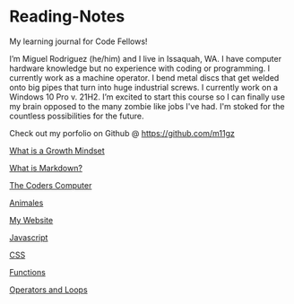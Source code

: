 # Reading-Notes

My learning journal for Code Fellows!

I’m Miguel Rodriguez (he/him) and I live in Issaquah, WA. I have computer hardware knowledge but no experience with coding or programming. I currently work as a machine operator. I bend metal discs that get welded onto big pipes that turn into huge industrial screws. I currently work on a Windows 10 Pro v. 21H2. I’m excited to start this course so I can finally use my brain opposed to the many zombie like jobs I've had. I'm stoked for the countless possibilities for the future.

Check out my porfolio on Github
@ https://github.com/m11gz

[What is a Growth Mindset](https://m11gz.github.io/reading.notes/growthmindset)

[What is Markdown?](https://m11gz.github.io/reading.notes/markdown)

[The Coders Computer](https://m11gz.github.io/reading.notes/thecoderscomputer)

[Animales](https://m11gz.github.io/reading.notes/Animals%20Page/index.html#)

[My Website](https://m11gz.github.io/reading.notes/class-05/index.html)

[Javascript](https://m11gz.github.io/reading.notes/javascript)

[CSS](https://m11gz.github.io/reading.notes/css)

[Functions](https://m11gz.github.io/reading.notes/functions)

[Operators and Loops](https://m11gz.github.io/reading.notes/operatorsandloops)

